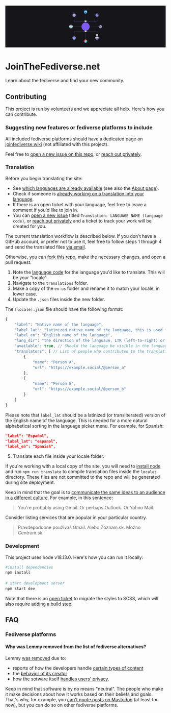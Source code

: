 ![Logos of various fediverse platforms arranged in a circle, with little envelopes being sent between them.](public/images/images/fedi-920x240.png)
# JoinTheFediverse.net

Learn about the fediverse and find your new community.

## Contributing

This project is run by volunteers and we appreciate all help. Here's how you can contribute.

### Suggesting new features or fediverse platforms to include

All included fediverse platforms should have a dedicated page on [joinfediverse.wiki](https://joinfediverse.wiki/) (not affiliated with this project).

Feel free to [open a new issue on this repo](https://github.com/jointhefediverse-net/jointhefediverse.net/issues/new/choose), or [reach out privately](https://stefanbohacek.com/contact/).


### Translation

Before you begin translating the site:

- See [which languages are already available](https://github.com/jointhefediverse-net/jointhefediverse.net/tree/main/translations) (see also the [About page](https://jointhefediverse.net/about)).
- Check if someone is [already working on a translation into your language](https://github.com/jointhefediverse-net/jointhefediverse.net/issues?q=is%3Aopen+is%3Aissue+sort%3Aupdated-desc+label%3Atranslation).
- If there is an open ticket with your language, feel free to leave a comment if you'd like to join in.
- You can [open a new issue](https://github.com/jointhefediverse-net/jointhefediverse.net/issues/new/choose) titled `Translation: LANGUAGE NAME (language code)`, or [reach out privately](https://stefanbohacek.com/contact/) and a ticket to track your work will be created for you.

The current translation workflow is described below. If you don't have a GitHub account, or prefer not to use it, feel free to follow steps 1 through 4 and send the translated files [via email](https://stefanbohacek.com/contact/).

Otherwise, you can [fork this repo](https://docs.github.com/en/get-started/quickstart/fork-a-repo), make the necessary changes, and open a pull request.

1. Note the [language code](https://www.ibm.com/docs/en/datacap/9.1.8?topic=support-supported-language-codes) for the language you'd like to translate. This will be your "locale".
2. Navigate to the `translations` folder.
3. Make a copy of the `en-us` folder and rename it to match your locale, in lower case.
4. Update the `.json` files inside the new folder.

The `[locale].json` file should have the following format:

```js
{
    "label": "Native name of the language",
    "label_lat": "latinized native name of the language, this is used for sorting",
    "label_en": "English name of the language",
    "lang_dir": "the direction of the languaue, LTR (left-to-right) or RTL (right-to-left)",
    "available": true, // Should the language be visible in the language picker? true or false
    "translators": [ // List of people who contributed to the translation
        {
            "name": "Person A",
            "url": "https://example.social/@person_a"
        },
        {
            "name": "Person B",
            "url": "https://example.social/@person_b"
        }
    ]
}
```

Please note that `label_lat` should be a latinized (or transliterated) version of the English name of the language. This is needed for a more natural alphabetical sorting in the language picker menu. For example, for Spanish:

```json
"label": "Español",
"label_lat": "espanol",
"label_en": "Spanish",
```

5. Translate each file inside your locale folder.

If you're working with a local copy of the site, you will need to [install node](https://nodejs.org/en/download) and run `npm run translate` to compile  translation files inside the `locales` directory. These files are not committed to the repo and will be generated during site deployment. 

Keep in mind that the goal is to [communicate the same ideas to an audience in a different culture](https://localizejs.com/articles/what-is-the-difference-between-translation-and-localization/). For example, in this sentence:

> You're probably using Gmail. Or perhaps Outlook. Or Yahoo Mail.

Consider listing services that are popular in your particular country.

> Pravdepodobne používaš Gmail. Alebo Zoznam.sk. Možno Centrum.sk.


### Development

This project uses node v18.13.0. Here's how you can run it locally:

```sh
#install dependencies
npm install

# start development server
npm start dev
```
Note that there is an [open ticket](https://github.com/jointhefediverse-net/jointhefediverse.net/issues/13) to migrate the styles to SCSS, which will also require adding a build step.

## FAQ

### Fediverse platforms

#### Why was Lemmy removed from the list of fediverse alternatives?

Lemmy [was removed](https://github.com/jointhefediverse-net/jointhefediverse.net/commit/54ecb3b3249bd2f81cb7d06633b24d60110d1be3) due to:

- reports of how the developers handle [certain types of content](https://mstdn.social/@feditips/106835057054633379)
- the [behavior of its creator](https://raddle.me/f/lobby/96713/heads-up-the-tankie-behind-lemmy-ml-got-banned-from-r)
- how the sotware itself [handles users' privacy](https://raddle.me/f/lobby/155371/warning-lemmy-doesn-t-care-about-your-privacy-everything-is).

Keep in mind that software is by no means "neutral". The people who make it make decisions about how it works based on their beliefs and goals. That's why, for example, you [can't quote posts on Mastodon](https://github.com/mastodon/mastodon/issues/309) (at least for now), but you can do so on other fediverse platforms.
